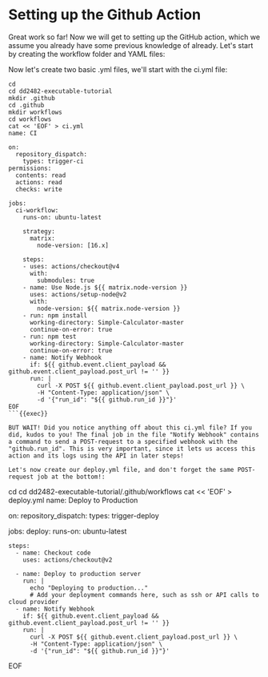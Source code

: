 # Setting up the Github Action

Great work so far! Now we will get to setting up the GitHub action, which we assume you already have some previous knowledge of already. Let's start by creating the workflow folder and YAML files:

Now let's create two basic .yml files, we'll start with the ci.yml file:

```
cd
cd dd2482-executable-tutorial
mkdir .github
cd .github
mkdir workflows
cd workflows
cat << 'EOF' > ci.yml
name: CI

on:
  repository_dispatch:
    types: trigger-ci
permissions:
  contents: read
  actions: read
  checks: write

jobs:
  ci-workflow:
    runs-on: ubuntu-latest

    strategy:
      matrix:
        node-version: [16.x]

    steps:
    - uses: actions/checkout@v4
      with:
        submodules: true
    - name: Use Node.js ${{ matrix.node-version }}
      uses: actions/setup-node@v2
      with:
        node-version: ${{ matrix.node-version }}
    - run: npm install
      working-directory: Simple-Calculator-master
      continue-on-error: true
    - run: npm test 
      working-directory: Simple-Calculator-master
      continue-on-error: true
    - name: Notify Webhook
      if: ${{ github.event.client_payload && github.event.client_payload.post_url != '' }}
      run: |
        curl -X POST ${{ github.event.client_payload.post_url }} \
        -H "Content-Type: application/json" \
        -d '{"run_id": "${{ github.run_id }}"}'
EOF
```{{exec}}

BUT WAIT! Did you notice anything off about this ci.yml file? If you did, kudos to you! The final job in the file "Notify Webhook" contains a command to send a POST-request to a specified webhook with the "github.run_id". This is very important, since it lets us access this action and its logs using the API in later steps!

Let's now create our deploy.yml file, and don't forget the same POST-request job at the bottom!:

```
cd
cd dd2482-executable-tutorial/.github/workflows
cat << 'EOF' > deploy.yml
name: Deploy to Production

on:
  repository_dispatch:
    types: trigger-deploy

jobs:
  deploy:
    runs-on: ubuntu-latest

    steps:
      - name: Checkout code
        uses: actions/checkout@v2

      - name: Deploy to production server
        run: |
          echo "Deploying to production..."
          # Add your deployment commands here, such as ssh or API calls to cloud provider
      - name: Notify Webhook
        if: ${{ github.event.client_payload && github.event.client_payload.post_url != '' }}
        run: |
          curl -X POST ${{ github.event.client_payload.post_url }} \
          -H "Content-Type: application/json" \
          -d '{"run_id": "${{ github.run_id }}"}'
EOF
```{{exec}}